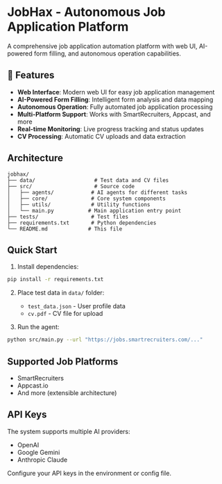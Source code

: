 # JobHax - Autonomous Job Application Platform

A comprehensive job application automation platform with web UI, AI-powered form filling, and autonomous operation capabilities.

## 🚀 Features

- **Web Interface**: Modern web UI for easy job application management
- **AI-Powered Form Filling**: Intelligent form analysis and data mapping
- **Autonomous Operation**: Fully automated job application processing
- **Multi-Platform Support**: Works with SmartRecruiters, Appcast, and more
- **Real-time Monitoring**: Live progress tracking and status updates
- **CV Processing**: Automatic CV uploads and data extraction

## Architecture

```
jobhax/
├── data/                   # Test data and CV files
├── src/                    # Source code
│   ├── agents/            # AI agents for different tasks
│   ├── core/              # Core system components
│   ├── utils/             # Utility functions
│   └── main.py           # Main application entry point
├── tests/                 # Test files
├── requirements.txt       # Python dependencies
└── README.md             # This file
```

## Quick Start

1. Install dependencies:
```bash
pip install -r requirements.txt
```

2. Place test data in `data/` folder:
   - `test_data.json` - User profile data
   - `cv.pdf` - CV file for upload

3. Run the agent:
```bash
python src/main.py --url "https://jobs.smartrecruiters.com/..."
```

## Supported Job Platforms

- SmartRecruiters
- Appcast.io
- And more (extensible architecture)

## API Keys

The system supports multiple AI providers:
- OpenAI
- Google Gemini
- Anthropic Claude

Configure your API keys in the environment or config file.
